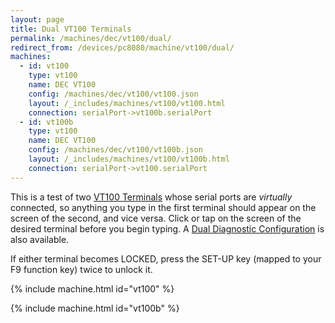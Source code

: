 ```yaml
---
layout: page
title: Dual VT100 Terminals
permalink: /machines/dec/vt100/dual/
redirect_from: /devices/pc8080/machine/vt100/dual/
machines:
  - id: vt100
    type: vt100
    name: DEC VT100
    config: /machines/dec/vt100/vt100.json
    layout: /_includes/machines/vt100/vt100.html
    connection: serialPort->vt100b.serialPort
  - id: vt100b
    type: vt100
    name: DEC VT100
    config: /machines/dec/vt100/vt100b.json
    layout: /_includes/machines/vt100/vt100b.html
    connection: serialPort->vt100.serialPort
---
```


This is a test of two [VT100 Terminals](../) whose serial ports are *virtually* connected, so anything you type in the first
terminal should appear on the screen of the second, and vice versa.  Click or tap on the screen of the desired terminal before
you begin typing.  A [Dual Diagnostic Configuration](debugger/) is also available.

If either terminal becomes LOCKED, press the SET-UP key (mapped to your F9 function key) twice to unlock it. 

{% include machine.html id="vt100" %}

{% include machine.html id="vt100b" %}
